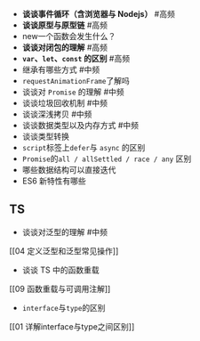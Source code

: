 - **谈谈事件循环（含浏览器与 Nodejs）** #高频
- **谈谈原型与原型链** #高频
- new一个函数会发生什么？
- **谈谈对闭包的理解** #高频
- **`var`、`let`、`const` 的区别** #高频
- 继承有哪些方式 #中频
- `requestAnimationFrame`了解吗
- 谈谈对 `Promise` 的理解 #中频
- 谈谈垃圾回收机制 #中频
- 谈谈深浅拷贝 #中频
- 谈谈数据类型以及内存方式 #中频
- 谈谈类型转换
- `script`标签上`defer`与 `async` 的区别
- `Promise`的`all / allSettled / race / any` 区别
- 哪些数据结构可以直接迭代
- ES6 新特性有哪些


## TS

-   谈谈对泛型的理解 #中频

[[04 定义泛型和泛型常见操作]]

-   谈谈 TS 中的函数重载

[[09 函数重载与可调用注解]]

-   `interface`与`type`的区别

[[01 详解interface与type之间区别]]
